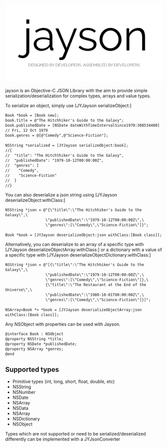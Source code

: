 ![jayson logo](jayson.png)
------

jayson is an Objective-C JSON Library with the aim to provide simple serialization/deserialization 
for complex types, arrays and value types.

To serialize an object, simply use [JYJayson serializeObject:]

```objc
Book *book = [Book new];
book.title = @"The Hitchhiker's Guide to the Galaxy";
book.publishedDate = [NSDate dateWithTimeIntervalSince1970:308534400] // Fri, 12 Oct 1979
book.genres = @[@"Comedy",@"Science-Fiction"];

NSString *serialized = [JYJayson serializeObject:book];
//{
//  "title": "The Hitchthiker's Guide to the Galaxy",
//  "publishedDate": "1979-10-12T00:00:00Z",
//  "genres": [
//    "Comedy",
//    "Science-Fiction"
//  ]
//}
```

You can also deserialize a json string using [JYJayson deserializeObject:withClass:]

```objc
NSString *json = @"{\"title\":\"The Hitchhiker's Guide to the Galaxy\",\
                  \"publishedDate\":\"1979-10-12T00:00:00Z\",\
                  \"genres\":[\"Comedy\",\"Science-Fiction\"]}";

Book *book = [JYJayson deserializeObject:json withClass:[Book class]];
```

Alternatively, you can deserialize to an array of a specific type with [JYJayson deserializeObjectArray:withClass:]
or a dictionary with a value of a specific type with [JYJayson deserializeObjectDictionary:withClass:]

```objc
NSString *json = @"[{\"title\":\"The Hitchhiker's Guide to the Galaxy\",\
                  \"publishedDate\":\"1979-10-12T00:00:00Z\",\
                  \"genres\":[\"Comedy\",\"Science-Fiction\"]},\
                  {\"title\":\"The Restaurant at the End of the Universe\",\
                  \"publishedDate\":\"1980-10-01T00:00:00Z\",\
                  \"genres\":[\"Comedy\",\"Science-Fiction\"]}]";

NSArray<Book *> *book = [JYJayson deserializeObjectArray:json withClass:[Book class]];
```

Any NSObject with properties can be used with Jayson.

```objc
@interface Book : NSObject
@property NSString *title;
@property NSDate *publishedDate;
@property NSArray *genres;
@end
```

Supported types
---------------

- Primitive types (int, long, short, float, double, etc)
- NSString
- NSNumber
- NSDate
- NSArray
- NSData
- NSArray
- NSDictionary
- NSObject

Types which are not supported or need to be serialized/deserialized differently can be implemented with a JYJsonConverter 
